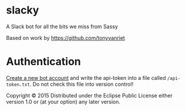 # slacky

A Slack bot for all the bits we miss from Sassy

Based on work by https://github.com/tonyvanriet

# Authentication
[Create a new bot account](https://juxt.slack.com/services/new/bot) and write the api-token into a file called `/api-token.txt`.
Do not check this file into version control!

Copyright © 2015
Distributed under the Eclipse Public License either version 1.0 or (at
your option) any later version.
